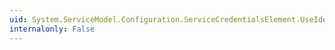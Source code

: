 ```yaml
---
uid: System.ServiceModel.Configuration.ServiceCredentialsElement.UseIdentityConfiguration
internalonly: False
---
```

